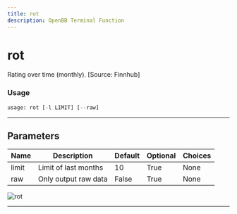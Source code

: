 ```yaml
---
title: rot
description: OpenBB Terminal Function
---
```


# rot

Rating over time (monthly). [Source: Finnhub]

### Usage

```python
usage: rot [-l LIMIT] [--raw]
```

---

## Parameters

| Name | Description | Default | Optional | Choices |
| ---- | ----------- | ------- | -------- | ------- |
| limit | Limit of last months | 10 | True | None |
| raw | Only output raw data | False | True | None |

![rot](https://user-images.githubusercontent.com/46355364/154236600-5e3c68b6-5fda-4140-8ae2-360389399cd2.png)

---
